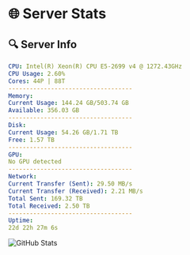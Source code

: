 # 🌐 Server Stats
## 🔍 Server Info
```yaml
CPU: Intel(R) Xeon(R) CPU E5-2699 v4 @ 1272.43GHz
CPU Usage: 2.60%
Cores: 44P | 88T
-----------------------------------
Memory:
Current Usage: 144.24 GB/503.74 GB
Available: 356.03 GB
-----------------------------------
Disk:
Current Usage: 54.26 GB/1.71 TB
Free: 1.57 TB
-----------------------------------
GPU:
No GPU detected
-----------------------------------
Network:
Current Transfer (Sent): 29.50 MB/s
Current Transfer (Received): 2.21 MB/s
Total Sent: 169.32 TB
Total Received: 2.50 TB
-----------------------------------
Uptime:
22d 22h 27m 6s
```
![GitHub Stats](https://img.shields.io/badge/Updated-2025-03-02_21:10:24-blue)